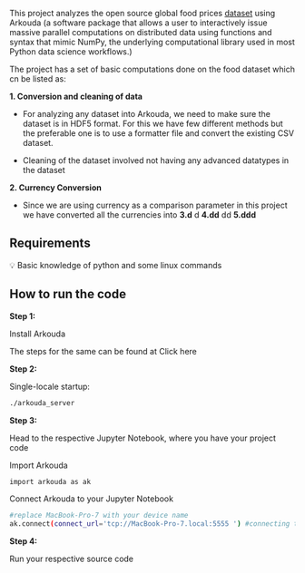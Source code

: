This project analyzes the open source global food prices [dataset](https://www.kaggle.com/datasets/jboysen/global-food-prices) using Arkouda (a software package that allows a user to interactively issue massive parallel computations on distributed data using functions and syntax that mimic NumPy, the underlying computational library used in most Python data science workflows.)  


The project has a set of basic computations done on the food dataset which cn be listed as:

**1. Conversion and cleaning of data**
- For analyzing any dataset into Arkouda, we need to make sure the dataset is in HDF5 format. For this we have few different methods but the preferable one is to use a formatter file and convert the existing CSV dataset.

- Cleaning of the dataset involved not having any advanced datatypes in the dataset

**2. Currency Conversion**
- Since we are using currency as a comparison parameter in this project we have converted all the currencies into 
**3.d**
d
**4.dd**
dd
**5.ddd**


## Requirements

<aside>
💡 Basic knowledge of python and some linux commands

</aside>

## How to run the code

**Step 1:**

Install Arkouda 

The steps for the same can be found at Click here

**Step 2:**

Single-locale startup:

```bash
./arkouda_server
```

**Step 3:**

Head to the respective Jupyter Notebook, where you have your project code

Import Arkouda

```bash
import arkouda as ak
```

Connect Arkouda to your Jupyter Notebook

```bash
#replace MacBook-Pro-7 with your device name
ak.connect(connect_url='tcp://MacBook-Pro-7.local:5555 ') #connecting to arkouda server
```

**Step 4:**

Run your respective source code
